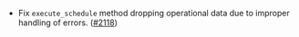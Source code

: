- Fix `execute_schedule` method dropping operational data due to improper
  handling of errors. ([#2118](https://github.com/informalsystems/ibc-rs/issues/1153))
